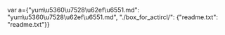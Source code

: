 var a={"yum\u5360\u7528\u62ef\u6551.md": "yum\u5360\u7528\u62ef\u6551.md", "./box_for_actircl/": {"readme.txt": "readme.txt"}}